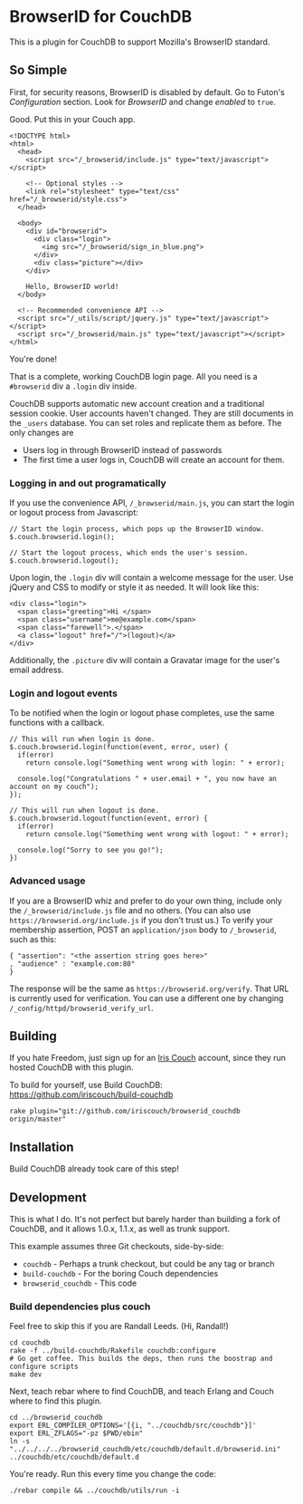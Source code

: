 # BrowserID for CouchDB

This is a plugin for CouchDB to support Mozilla's BrowserID standard.

## So Simple

First, for security reasons, BrowserID is disabled by default. Go to Futon's *Configuration* section. Look for *BrowserID* and change *enabled* to `true`.

Good. Put this in your Couch app.

    <!DOCTYPE html>
    <html>
      <head>
        <script src="/_browserid/include.js" type="text/javascript"></script>

        <!-- Optional styles -->
        <link rel="stylesheet" type="text/css" href="/_browserid/style.css">
      </head>

      <body>
        <div id="browserid">
          <div class="login">
            <img src="/_browserid/sign_in_blue.png">
          </div>
          <div class="picture"></div>
        </div>

        Hello, BrowserID world!
      </body>

      <!-- Recommended convenience API -->
      <script src="/_utils/script/jquery.js" type="text/javascript"></script>
      <script src="/_browserid/main.js" type="text/javascript"></script>
    </html>

You're done!

That is a complete, working CouchDB login page.  All you need is a `#browserid` div a `.login` div inside.

CouchDB supports automatic new account creation and a traditional session cookie. User accounts haven't changed. They are still documents in the `_users` database. You can set roles and replicate them as before. The only changes are

* Users log in through BrowserID instead of passwords
* The first time a user logs in, CouchDB will create an account for them.

### Logging in and out programatically

If you use the convenience API, `/_browserid/main.js`, you can start the login or logout process from Javascript:

    // Start the login process, which pops up the BrowserID window.
    $.couch.browserid.login();

    // Start the logout process, which ends the user's session.
    $.couch.browserid.logout();

Upon login, the `.login` div will contain a welcome message for the user. Use jQuery and CSS to modify or style it as needed. It will look like this:

    <div class="login">
      <span class="greeting">Hi </span>
      <span class="username">me@example.com</span>
      <span class="farewell">.</span>
      <a class="logout" href="/">(logout)</a>
    </div>

Additionally, the `.picture` div will contain a Gravatar image for the user's email address.

### Login and logout events

To be notified when the login or logout phase completes, use the same functions with a callback.

    // This will run when login is done.
    $.couch.browserid.login(function(event, error, user) {
      if(error)
        return console.log("Something went wrong with login: " + error);

      console.log("Congratulations " + user.email + ", you now have an account on my couch");
    });

    // This will run when logout is done.
    $.couch.browserid.logout(function(event, error) {
      if(error)
        return console.log("Something went wrong with logout: " + error);

      console.log("Sorry to see you go!");
    })

### Advanced usage

If you are a BrowserID whiz and prefer to do your own thing, include only the `/_browserid/include.js` file and no others. (You can also use `https://browserid.org/include.js` if you don't trust us.) To verify your membership assertion, POST an `application/json` body to `/_browserid`, such as this:

    { "assertion": "<the assertion string goes here>"
    , "audience" : "example.com:80"
    }

The response will be the same as `https://browserid.org/verify`. That URL is currently used for verification. You can use a different one by changing `/_config/httpd/browserid_verify_url`.

## Building

If you hate Freedom, just sign up for an [Iris Couch][ic] account, since they run hosted CouchDB with this plugin.

To build for yourself, use Build CouchDB: https://github.com/iriscouch/build-couchdb

    rake plugin="git://github.com/iriscouch/browserid_couchdb origin/master"

[ic]: http://www.iriscouch.com/service

## Installation

Build CouchDB already took care of this step!

## Development

This is what I do. It's not perfect but barely harder than building a fork of CouchDB, and it allows 1.0.x, 1.1.x, as well as trunk support.

This example assumes three Git checkouts, side-by-side:

* `couchdb` - Perhaps a trunk checkout, but could be any tag or branch
* `build-couchdb` - For the boring Couch dependencies
* `browserid_couchdb` - This code

### Build dependencies plus couch

Feel free to skip this if you are Randall Leeds. (Hi, Randall!)

    cd couchdb
    rake -f ../build-couchdb/Rakefile couchdb:configure
    # Go get coffee. This builds the deps, then runs the boostrap and configure scripts
    make dev

Next, teach rebar where to find CouchDB, and teach Erlang and Couch where to find this plugin.

    cd ../browserid_couchdb
    export ERL_COMPILER_OPTIONS='[{i, "../couchdb/src/couchdb"}]'
    export ERL_ZFLAGS="-pz $PWD/ebin"
    ln -s "../../../../browserid_couchdb/etc/couchdb/default.d/browserid.ini" ../couchdb/etc/couchdb/default.d

You're ready. Run this every time you change the code:

    ./rebar compile && ../couchdb/utils/run -i
